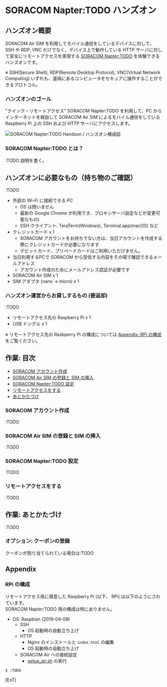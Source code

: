 # SORACOM Napter:TODO ハンズオン

<h2 id="overview">ハンズオン概要</h2>

SORACOM Air SIM を利用してモバイル通信をしているデバイスに対して、 SSH や RDP, VNC だけでなく、デバイス上で動作している HTTP サーバに対して安全にリモートアクセスを実現する [SORACOM Napter:TODO](:TODO) を体験できるハンズオンです。

※ SSH(Secure Shell), RDP(Remote Desktop Protocol), VNC(Virtual Network Computing) いずれも、遠隔にあるコンピュータをセキュアに操作することができるプロトコル。

### ハンズオンのゴール

"クイック・リモートアクセス" SORACOM Napter:TODO を利用して、PC からインターネットを経由して SORACOM Air SIM によるモバイル通信をしている Raspberry Pi 上の SSH および HTTP サーバにアクセスします。

![SORACOM Napter:TODO Handson / ハンズオン構成図](https://docs.google.com/drawings/d/e/2PACX-1vSOlc1LTdgJkEZQ5NoqNE6YmRLNDZ6PuiFylecs64rpXe-yiq21iGKojNx5E4bvtl_OMaRscLFwYLXp/pub?w=912&h=372)

### SORACOM Napter:TODO とは？

:TODO 説明を書く。

<h2 id="check">ハンズオンに必要なもの（持ち物のご確認）</h2>

:TODO

* 外部の Wi-Fi に接続できる PC
    * OS は問いません
    * 最新の Google Chrome が利用でき、プロキシサーバ設定などが変更可能なもの)
    * SSH クライアント: TeraTerm(Windows), Terminal.app(macOS) など
* クレジットカード x 1
    * SORACOM アカウントをお持ちでない方は、当日アカウントを作成する際にクレジットカードが必要になります
    * デビットカード、プリペードカードはご利用いただけません。
* 当日利用するPCで SORACOM から受信する内容をその場で確認できるメールアドレス
    * アカウント作成のためにメールアドレス認証が必要です
* SORACOM Air SIM x 1
* SIM アダプタ (nano → micro) x 1
 
### ハンズオン運営からお貸しするもの (要返却)

:TODO

* リモートアクセス先の Raspberry Pi x 1
* USB ドングル x 1

※ リモートアクセス先の Rasbperry Pi の構成については [Appendix: RPi の構成](#a-rpi) をご覧ください。

<h2 id="index">作業: 目次</h2>

* [SORACOM アカウント作成](#w1)
* [SORACOM Air SIM の登録と SIM の挿入](#w2)
* [SORACOM Napter:TODO 設定](#w3)
* [リモートアクセスをする](#w4)
* [あとかたづけ](#clean-up)

<h3 id="w1">SORACOM アカウント作成</h3>

:TODO

<h3 id="w2">SORACOM Air SIM の登録と SIM の挿入</h3>

:TODO

<h3 id="w3">SORACOM Napter:TODO 設定</h3>

:TODO

<h3 id="w4">リモートアクセスをする</h3>

:TODO

<h2 id="clean-up">作業: あとかたづけ</h2>

:TODO

### オプション: クーポンの登録

クーポンが割り当てられている場合は:TODO

## Appendix

<h3 id="a-rpi">RPi の構成</h3>

リモートアクセス用に用意した Raspberry Pi (以下、 RPi) は以下のようにされています。  
SORACOM Napter:TODO 用の構成は特にありません。

* OS: Raspbian (2019-04-08)
    * SSH
        * OS 起動時の自動立ち上げ
    * HTTP
        * Nginx のインストールと `index.html` の編集
        * OS 起動時の自動立ち上げ
    * SORACOM Air への接続設定
        * [setup_air.sh](https://soracom-files.s3.amazonaws.com/setup_air.sh) の実行

```
$ :TODO
```

[EoT]

